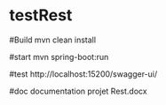 # testRest

#Build
mvn clean install

#start
mvn spring-boot:run

#test
http://localhost:15200/swagger-ui/

#doc 
documentation projet Rest.docx

